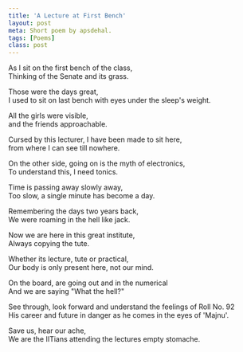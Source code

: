 ```yaml
---
title: 'A Lecture at First Bench'
layout: post
meta: Short poem by apsdehal.
tags: [Poems]
class: post
---
```

As I sit on the first bench of the class,<br/>
Thinking of the Senate and its grass.

Those were the days great,<br/>
I used to sit on last bench with eyes under the sleep's weight.

All the girls were visible,<br/>
and the friends approachable.

Cursed by this lecturer, I have been made to sit here,<br/>
from where I can see till nowhere.

On the other side, going on is the myth of electronics,<br/>
To understand this, I need tonics.

Time is passing away slowly away,<br/>
Too slow, a single minute has become a day.

Remembering the days two years back,<br/>
We were roaming in the hell like jack.

Now we are here in this great institute,<br/>
Always copying the tute.

Whether its lecture, tute or practical,<br/>
Our body is only present here, not our mind.

On the board, are going out and in the numerical<br/>
And we are saying "What the hell?"

See through, look forward and understand the feelings of Roll No. 92<br/>
His career and future in danger as he comes in the eyes of 'Majnu'.

Save us, hear our ache,<br/>
We are the IITians attending the lectures empty stomache.